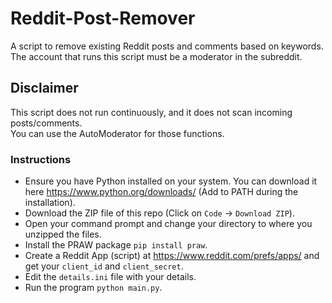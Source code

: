 # Reddit-Post-Remover
A script to remove existing Reddit posts and comments based on keywords.  
The account that runs this script must be a moderator in the subreddit.  

## Disclaimer
This script does not run continuously, and it does not scan incoming posts/comments.  
You can use the AutoModerator for those functions.

### Instructions
- Ensure you have Python installed on your system. You can download it here https://www.python.org/downloads/ (Add to PATH during the installation).
- Download the ZIP file of this repo (Click on ```Code``` -> ```Download ZIP```).
- Open your command prompt and change your directory to where you unzipped the files.
- Install the PRAW package ```pip install praw```.
- Create a Reddit App (script) at https://www.reddit.com/prefs/apps/ and get your ```client_id``` and ```client_secret```.
- Edit the ```details.ini``` file with your details.
- Run the program ```python main.py```.
